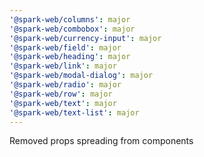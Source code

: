 ```yaml
---
'@spark-web/columns': major
'@spark-web/combobox': major
'@spark-web/currency-input': major
'@spark-web/field': major
'@spark-web/heading': major
'@spark-web/link': major
'@spark-web/modal-dialog': major
'@spark-web/radio': major
'@spark-web/row': major
'@spark-web/text': major
'@spark-web/text-list': major
---
```


Removed props spreading from components
